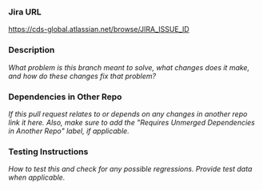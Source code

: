 ### Jira URL
https://cds-global.atlassian.net/browse/JIRA_ISSUE_ID

### Description
*What problem is this branch meant to solve, what changes does it make, and how do these changes fix that problem?*

### Dependencies in Other Repo
*If this pull request relates to or depends on any changes in another repo link it here.*
*Also, make sure to add the "Requires Unmerged Dependencies in Another Repo" label, if applicable.*

### Testing Instructions
*How to test this and check for any possible regressions. Provide test data when applicable.*
